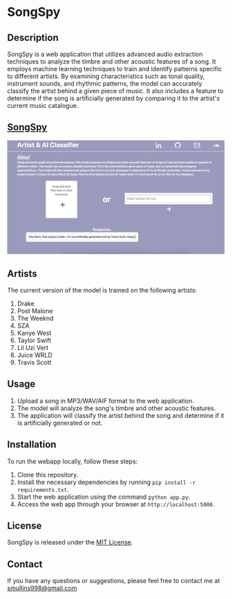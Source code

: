 # SongSpy

## Description

SongSpy is a web application that utilizes advanced audio extraction techniques to analyze the timbre and other acoustic features of a song. It employs machine learning techniques to train and identify patterns specific to different artists. By examining characteristics such as tonal quality, instrument sounds, and rhythmic patterns, the model can accurately classify the artist behind a given piece of music. It also includes a feature to determine if the song is artificially generated by comparing it to the artist's current music catalogue.

## **[SongSpy](https://smullins.pythonanywhere.com/)**

![Alt Text](https://github.com/smullins998/ArtistClassifier4/blob/main/static/Screenshot%202023-06-05%20at%202.06.16%20PM.png?raw=true)

## Artists

The current version of the model is trained on the following artists:

1. Drake
2. Post Malone
3. The Weeknd
4. SZA
5. Kanye West
6. Taylor Swift
7. Lil Uzi Vert
8. Juice WRLD
9. Travis Scott

## Usage

1. Upload a song in MP3/WAV/AIF format to the web application.
2. The model will analyze the song's timbre and other acoustic features.
3. The application will classify the artist behind the song and determine if it is artificially generated or not.

## Installation

To run the webapp locally, follow these steps:

1. Clone this repository.
2. Install the necessary dependencies by running `pip install -r requirements.txt`.
3. Start the web application using the command `python app.py`.
4. Access the web app through your browser at `http://localhost:5000`.

## License

SongSpy is released under the [MIT License](LICENSE).

## Contact

If you have any questions or suggestions, please feel free to contact me at smullins998@gmail.com

